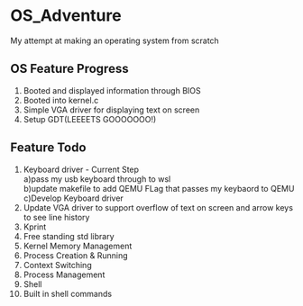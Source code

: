 # OS_Adventure
My attempt at making an operating system from scratch  
  
OS Feature Progress  
--------------------
1. Booted and displayed information through BIOS
2. Booted into kernel.c 
3. Simple VGA driver for displaying text on screen
4. Setup GDT(LEEEETS GOOOOOOO!)

Feature Todo  
-------------------
1. Keyboard driver - Current Step  
    a)pass my usb keyboard through to wsl  
    b)update makefile to add QEMU FLag that passes my keybaord to QEMU  
    c)Develop Keyboard driver  
2. Update VGA driver to support overflow of text on screen and arrow keys to see line history
3. Kprint  
4. Free standing std library  
5. Kernel Memory Management  
6. Process Creation & Running  
7. Context Switching  
8. Process Management  
9. Shell  
10. Built in shell commands  

